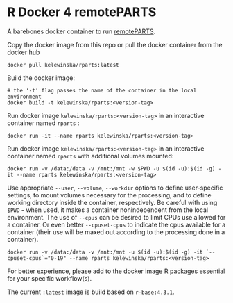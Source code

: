 # R Docker 4 remotePARTS

A barebones docker container to run [remotePARTS](https://github.com/morrowcj/remotePARTS).

Copy the docker image from this repo or pull the docker container from the docker hub

```console
docker pull kelewinska/rparts:latest
```

Build the docker image:

```console
# the '-t' flag passes the name of the container in the local environment
docker build -t kelewinska/rparts:<version-tag>
```

Run docker image `kelewinska/rparts:<version-tag>` in an interactive container named `rparts` :

```console
docker run -it --name rparts kelewinska/rparts:<version-tag>
```

Run docker image `kelewinska/rparts:<version-tag>` in an interactive container named `rparts` with additional volumes mounted:

```console
docker run -v /data:/data -v /mnt:/mnt -w $PWD -u $(id -u):$(id -g) -it --name rparts kelewinska/rparts:<version-tag>
```

Use appropriate `--user`, `--volume`, `--workdir` options to define user-specific settings, to mount volumes necessary for the processing, and to define working directory inside the container, respectively.
Be careful with using `$PWD` - when used, it makes a container nonindependent from the local environment.
The use of `--cpus` can be desired to limit CPUs use allowed for a container.
Or even better `--cpuset-cpus` to indicate the cpus available for a container (their use will be maxed out according to the processing done in a container).

```console
docker run -v /data:/data -v /mnt:/mnt -u $(id -u):$(id -g) -it `--cpuset-cpus`="0-19" --name rparts kelewinska/rparts:<version-tag>
```

For better experience, please add to the docker image R packages essential for your specific workflow(s).

The current `:latest` image is build based on `r-base:4.3.1`.
